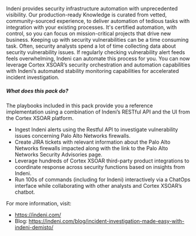 Indeni provides security infrastructure automation with unprecedented visibility. Our production-ready Knowledge is curated from vetted, community-sourced experience, to deliver automation of tedious tasks with integration with your existing processes. It's certified automation, with control, so you can focus on mission-critical projects that drive new business. Keeping up with security vulnerabilities can be a time consuming task. Often, security analysts spend a lot of time collecting data about security vulnerability issues. If regularly checking vulnerability alert feeds feels overwhelming, Indeni can automate this process for you. You can now leverage Cortex XSOAR’s security orchestration and automation capabilities with Indeni’s automated stability monitoring capabilities for accelerated incident investigation. 


##### What does this pack do?

The playbooks included in this pack provide you a reference implementation using a combination of Indeni’s RESTful API and the UI from the Cortex XSOAR platform. 

- Ingest Indeni alerts using the Restful API to investigate vulnerability issues concerning Palo Alto Networks firewalls. 
- Create JIRA tickets with relevant information about the Palo Alto Networks firewalls impacted along with the link to the Palo Alto Networks Security Advisories page.
- Leverage hundreds of Cortex XSOAR third-party product integrations to coordinate response across security functions based on insights from Indeni.
- Run 100s of commands (including for Indeni) interactively via a ChatOps interface while collaborating with other analysts and Cortex XSOAR’s chatbot.

For more information, visit:

- https://indeni.com/
- Blog: https://indeni.com/blog/incident-investigation-made-easy-with-indeni-demisto/ 




